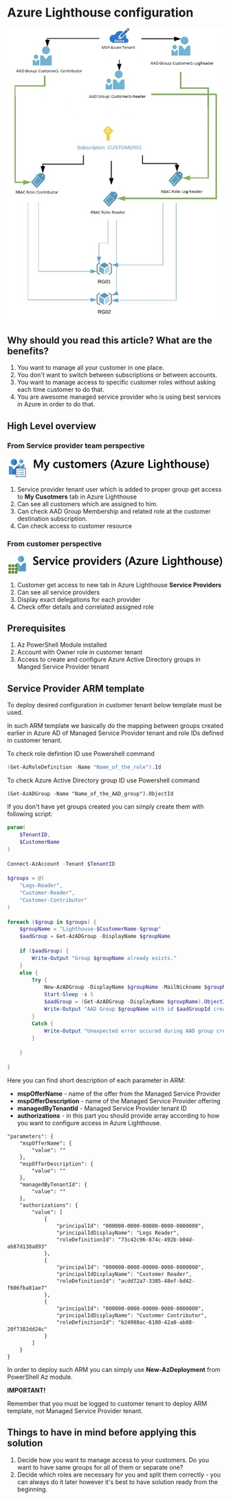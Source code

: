 # Azure Lighthouse configuration

![Azure Lighthouse](img/azure-lighthouse-configuration-000.jpg)

## Why should you read this article? What are the benefits?

1. You want to manage all your customer in one place.
2. You don't want to switch between subscriptions or between accounts.
3. You want to manage access to specific customer roles without asking each time customer to do that.
4. You are awesome managed service provider who is using best services in Azure in order to do that.

## High Level overview

### From Service provider team perspective

![Azure Lighthouse My customers](img/azure-lighthouse-configuration-001.jpg)

1. Service provider tenant user which is added to proper group get access to **My Cusotmers** tab in Azure Lighthouse
2. Can see all customers which are assigned to him.
3. Can check AAD Group Membership and related role at the customer destination subscription.
4. Can check access to customer resource

### From customer perspective

![Azure Lighthouse Service Providers](img/azure-lighthouse-configuration-002.jpg)

1. Customer get access to new tab in Azure Lighthouse **Service Providers**
2. Can see all service providers
3. Display exact delegations for each provider
4. Check offer details and correlated assigned role

## Prerequisites
1. Az PowerShell Module installed
2. Account with Owner role in customer tenant
3. Access to create and configure Azure Active Directory groups in Manged Service Provider tenant

## Service Provider ARM template

To deploy desired configuration in customer tenant below template must be used.

In such ARM template we basically do the mapping between groups created earlier in Azure AD of Managed Service Provider tenant and role IDs defined in customer tenant.

To check role defintion ID use Powershell command
```powershell
(Get-AzRoleDefinition -Name "Name_of_the_role").Id
```

To check Azure Active Directory group ID use Powershell command
```power
(Get-AzADGroup -Name "Name_of_the_AAD_group").ObjectId
```

If you don't have yet groups created you can simply create them with following script:
```powershell
param(
    $TenantID,
    $CustomerName
)

Connect-AzAccount -Tenant $TenantID

$groups = @(
    "Logs-Reader", 
    "Customer-Reader", 
    "Customer-Contributor"
)

foreach ($group in $groups) {
    $groupName = "Lighthouse-$CustomerName-$group"
    $aadGroup = Get-AzADGroup -DisplayName $groupName

    if ($aadGroup) {
        Write-Output "Group $groupName already exists."
    }
    else {
        Try {
            New-AzADGroup -DisplayName $groupName -MailNickname $groupName
            Start-Sleep -s 5
            $aadGroup = (Get-AzADGroup -DisplayName $groupName).ObjectId
            Write-Output "AAD Group $groupName with id $aadGroupId created with success"
        }
        Catch {
            Write-Output "Unexpected error occured during AAD group creation. Error: $($_.exception.Message)"
        }
        
    }
  
}
```

Here you can find short description of each parameter in ARM:

* **mspOfferName** - name of the offer from the Managed Service Provider
* **mspOfferDescription** - name of the Managed Service Provider offering
* **managedByTenantId** - Managed Service Provider tenant ID
* **authorizations** - in this part you should provide array according to how you want to configure access in Azure Lighthouse. 

```ARM
"parameters": {
    "mspOfferName": {
        "value": ""
    },
    "mspOfferDescription": {
        "value": ""
    },
    "managedByTenantId": {
        "value": ""	
    },
    "authorizations": {
        "value": [
            {
                "principalId": "000000-0000-00000-0000-0000000",
                "principalIdDisplayName": "Logs Reader",
                "roleDefinitionId": "73c42c96-874c-492b-b04d-ab87d138a893"
            },
            {
                "principalId": "000000-0000-00000-0000-0000000",
                "principalIdDisplayName": "Customer Reader",
                "roleDefinitionId": "acdd72a7-3385-48ef-bd42-f606fba81ae7"
            },
            {
                "principalId": "000000-0000-00000-0000-0000000",
                "principalIdDisplayName": "Customer Contributor",
                "roleDefinitionId": "b24988ac-6180-42a0-ab88-20f7382dd24c"
            }
        ]
    }
}
```

In order to deploy such ARM you can simply use **New-AzDeployment** from PowerShell Az module.

**IMPORTANT!**

Remember that you must be logged to customer tenant to deploy ARM template, not Managed Service Provider tenant.

## Things to have in mind before applying this solution
1. Decide how you want to manage access to your customers. Do you want to have same groups for all of them or separate one?
2. Decide which roles are necessary for you and split them correctly - you can always do it later however it's best to have solution ready from the beginning.